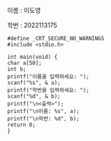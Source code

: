 이름 : 이도영

학번 : 2022113175

    #define _CRT_SECURE_NO_WARNINGS
    #include <stdio.h>

    int main(void) {
    char a[50];
    int b;
    printf("이름을 입력하세요: ");
    scanf("%s", & a);
    printf("학번을 입력하세요: ");
    scanf("%d", & b);
    printf("\n<출력>");
    printf("\n이름: %s", a);
    printf("\n학번: %d", b);
    return 0;
    }




